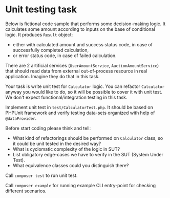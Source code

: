 # Unit testing task

Below is fictional code sample that performs some decision-making logic. It calculates some amount according to inputs on the base of conditional logic. It produces `Result` object:

* either with calculated amount and success status code, in case of successfully completed calculation,
* or error status code, in case of failed calculation.

There are 2 artificial services (`UserAmountService`, `AuctionAmountService`) that should read data from external out-of-process resource in real application. Imagine they do that in this task.

Your task is write unit test for `Calculator` logic. You can refactor `Calculator` anyway you would like to do, so it will be possible to cover it with unit test. We don't expect functional/integration testing in this task.

Implement unit test in `test/CalculatorTest.php`. It should be based on PHPUnit framework and verify testing data-sets organized with help of `@dataProvider`.

Before start coding please think and tell:

* What kind of refactorings should be performed on `Calculator` class, so it could be unit tested in the desired way?
* What is cyclomatic complexity of the logic in SUT?
* List obligatory edge-cases we have to verify in the SUT (System Under Test).
* What equivalence classes could you distinguish there?

Call `composer test` to run unit test.

Call `composer example` for running example CLI entry-point for checking different scenarios.
